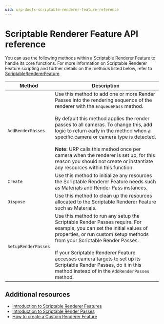 ```yaml
---
uid: urp-docfx-scriptable-renderer-feature-reference
---
```

# Scriptable Renderer Feature API reference

You can use the following methods within a Scriptable Renderer Feature to handle its core functions. For more information on Scriptable Renderer Feature scripting and further details on the methods listed below, refer to [ScriptableRendererFeature](xref:UnityEngine.Rendering.Universal.ScriptableRendererFeature).

| **Method** | **Description** |
| ---------- | --------------- |
| `AddRenderPasses` | Use this method to add one or more Render Passes into the rendering sequence of the renderer with the `EnqueuePass` method.<br/><br/>By default this method applies the render passes to all cameras. To change this, add logic to return early in the method when a specific camera or camera type is detected.<br/><br/>**Note**: URP calls this method once per camera when the renderer is set up, for this reason you should not create or instantiate any resources within this function. |
| `Create` | Use this method to initialize any resources the Scriptable Renderer Feature needs such as Materials and Render Pass instances. |
| `Dispose` | Use this method to clean up the resources allocated to the Scriptable Renderer Feature such as Materials. |
| `SetupRenderPasses` | Use this method to run any setup the Scriptable Render Passes require. For example, you can set the initial values of properties, or run custom setup methods from your Scriptable Render Passes.<br/><br/>If your Scriptable Renderer Feature accesses camera targets to set up its Scriptable Render Passes, do it in this method instead of in the `AddRenderPasses` method. |

## Additional resources

* [Introduction to Scriptable Renderer Features](./intro-to-scriptable-renderer-features.md)
* [Introduction to Scriptable Render Passes](intro-to-scriptable-renderer-features.md)
* [How to create a Custom Renderer Feature](../create-custom-renderer-feature.md)
